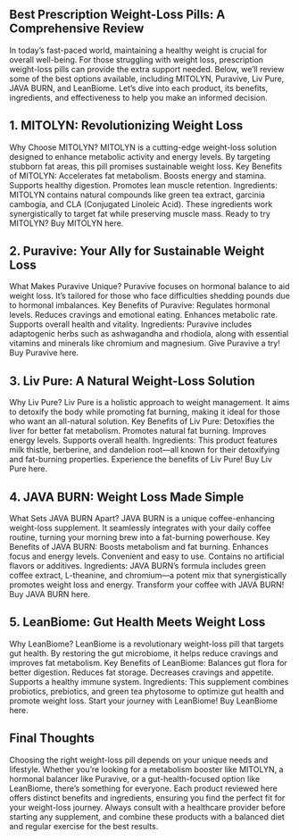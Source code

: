 ## Best Prescription Weight-Loss Pills: A Comprehensive Review

In today’s fast-paced world, maintaining a healthy weight is crucial for overall well-being. For those struggling with weight loss, prescription weight-loss pills can provide the extra support needed. Below, we’ll review some of the best options available, including MITOLYN, Puravive, Liv Pure, JAVA BURN, and LeanBiome. Let’s dive into each product, its benefits, ingredients, and effectiveness to help you make an informed decision.
## 1. MITOLYN: Revolutionizing Weight Loss
Why Choose MITOLYN? MITOLYN is a cutting-edge weight-loss solution designed to enhance metabolic activity and energy levels. By targeting stubborn fat areas, this pill promises sustainable weight loss.
Key Benefits of MITOLYN:
Accelerates fat metabolism.
Boosts energy and stamina.
Supports healthy digestion.
Promotes lean muscle retention.
Ingredients:
MITOLYN contains natural compounds like green tea extract, garcinia cambogia, and CLA (Conjugated Linoleic Acid). These ingredients work synergistically to target fat while preserving muscle mass.
Ready to try MITOLYN? Buy MITOLYN here.

## 2. Puravive: Your Ally for Sustainable Weight Loss
What Makes Puravive Unique? Puravive focuses on hormonal balance to aid weight loss. It’s tailored for those who face difficulties shedding pounds due to hormonal imbalances.
Key Benefits of Puravive:
Regulates hormonal levels.
Reduces cravings and emotional eating.
Enhances metabolic rate.
Supports overall health and vitality.
Ingredients:
Puravive includes adaptogenic herbs such as ashwagandha and rhodiola, along with essential vitamins and minerals like chromium and magnesium.
Give Puravive a try! Buy Puravive here.

## 3. Liv Pure: A Natural Weight-Loss Solution
Why Liv Pure? Liv Pure is a holistic approach to weight management. It aims to detoxify the body while promoting fat burning, making it ideal for those who want an all-natural solution.
Key Benefits of Liv Pure:
Detoxifies the liver for better fat metabolism.
Promotes natural fat burning.
Improves energy levels.
Supports overall health.
Ingredients:
This product features milk thistle, berberine, and dandelion root—all known for their detoxifying and fat-burning properties.
Experience the benefits of Liv Pure! Buy Liv Pure here.

## 4. JAVA BURN: Weight Loss Made Simple
What Sets JAVA BURN Apart? JAVA BURN is a unique coffee-enhancing weight-loss supplement. It seamlessly integrates with your daily coffee routine, turning your morning brew into a fat-burning powerhouse.
Key Benefits of JAVA BURN:
Boosts metabolism and fat burning.
Enhances focus and energy levels.
Convenient and easy to use.
Contains no artificial flavors or additives.
Ingredients:
JAVA BURN’s formula includes green coffee extract, L-theanine, and chromium—a potent mix that synergistically promotes weight loss and energy.
Transform your coffee with JAVA BURN! Buy JAVA BURN here.

## 5. LeanBiome: Gut Health Meets Weight Loss
Why LeanBiome? LeanBiome is a revolutionary weight-loss pill that targets gut health. By restoring the gut microbiome, it helps reduce cravings and improves fat metabolism.
Key Benefits of LeanBiome:
Balances gut flora for better digestion.
Reduces fat storage.
Decreases cravings and appetite.
Supports a healthy immune system.
Ingredients:
This supplement combines probiotics, prebiotics, and green tea phytosome to optimize gut health and promote weight loss.
Start your journey with LeanBiome! Buy LeanBiome here.

## Final Thoughts
Choosing the right weight-loss pill depends on your unique needs and lifestyle. Whether you’re looking for a metabolism booster like MITOLYN, a hormonal balancer like Puravive, or a gut-health-focused option like LeanBiome, there’s something for everyone.
Each product reviewed here offers distinct benefits and ingredients, ensuring you find the perfect fit for your weight-loss journey. Always consult with a healthcare provider before starting any supplement, and combine these products with a balanced diet and regular exercise for the best results.

